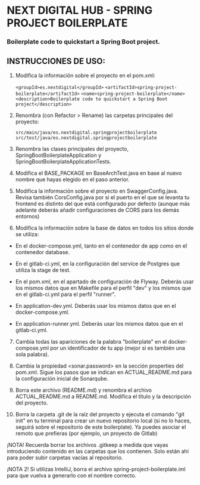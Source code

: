 # NEXT DIGITAL HUB - SPRING PROJECT BOILERPLATE
### Boilerplate code to quickstart a Spring Boot project.

## INSTRUCCIONES DE USO:

1. Modifica la información sobre el proyecto en el pom.xml:

	```<groupId>es.nextdigital</groupId>```
	```<artifactId>spring-project-boilerplate</artifactId>```
	```<name>spring-project-boilerplate</name>```
	```<description>Boilerplate code to quickstart a Spring Boot project</description>```
   

2. Renombra (con Refactor > Rename) las carpetas principales del proyecto:

    ```src/main/java/es.nextdigital.springprojectboilerplate```
    ```src/test/java/es.nextdigital.springprojectboilerplate```


3. Renombra las clases principales del proyecto, SpringBootBoilerplateApplication y SpringBootBoilerplateApplicationTests.


4. Modifica el BASE_PACKAGE en BaseArchTest.java en base al nuevo nombre que hayas elegido en el paso anterior.


5. Modifica la información sobre el proyecto en SwaggerConfig.java. Revisa también CorsConfig.java por si el puerto en el que se levanta tu frontend es distinto del que está configurado por defecto (aunque más adelante deberás añadir configuraciones de CORS para los demás entornos)


6. Modifica la información sobre la base de datos en todos los sitios donde se utiliza:

- En el docker-compose.yml, tanto en el contenedor de app como en el contenedor database.
  

- En el gitlab-ci.yml, en la configuración del service de Postgres que utiliza la stage de test.
  

- En el pom.xml, en el apartado de configuración de Flyway. Deberás usar los mismos datos que en Makefile para el perfil "dev" y los mismos que en el gitlab-ci.yml para el perfil "runner".
  

- En application-dev.yml. Deberás usar los mismos datos que en el docker-compose.yml.
  

- En application-runner.yml. Deberás usar los mismos datos que en el gitlab-ci.yml.


7. Cambia todas las apariciones de la palabra "boilerplate" en el docker-compose.yml por un identificador de tu app (mejor si es también una sola palabra).


8. Cambia la propiedad <sonar.password> en la sección properties del pom.xml. Sigue los pasos que se indican en ACTUAL_README.md para la configuración inicial de Sonarqube.


9. Borra este archivo (README.md) y renombra el archivo ACTUAL_README.md a README.md. Modifica el título y la descripción del proyecto.


10. Borra la carpeta .git de la raíz del proyecto y ejecuta el comando "git init" en tu terminal para crear un nuevo repositorio local (si no lo haces, seguirá sobre el repositorio de este boilerplate). Ya puedes asociar el remoto que prefieras (por ejemplo, un proyecto de Gitlab)


¡NOTA! Recuerda borrar los archivos .gitkeep a medida que vayas introduciendo contenido en las carpetas que los contienen. Solo están ahí para poder subir carpetas vacías al repositorio.

¡NOTA 2! Si utilizas IntelliJ, borra el archivo spring-project-boilerplate.iml para que vuelva a generarlo con el nombre correcto.
	
	
